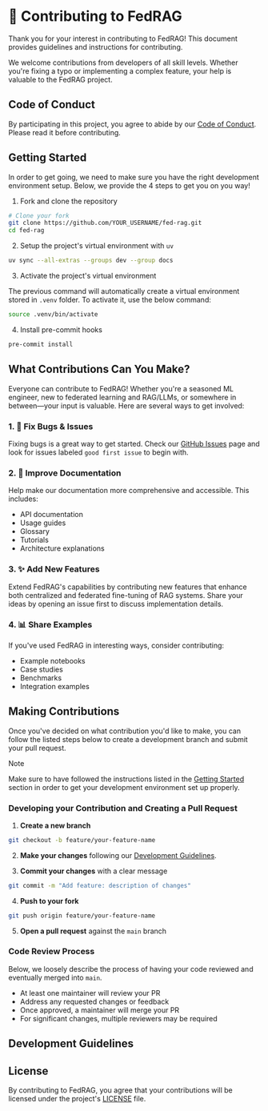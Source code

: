 <!-- markdownlint-disable-file MD041 MD029 -->

# 🌟 Contributing to FedRAG

Thank you for your interest in contributing to FedRAG! This document provides
guidelines and instructions for contributing.

We welcome contributions from developers of all skill levels. Whether you're
fixing a typo or implementing a complex feature, your help is valuable to the
FedRAG project.

## Code of Conduct

By participating in this project, you agree to abide by our [Code of Conduct](./CODE_OF_CONDUCT.md).
Please read it before contributing.

## Getting Started

In order to get going, we need to make sure you have the right development
environment setup. Below, we provide the 4 steps to get you on you way!

1. Fork and clone the repository

```sh
# Clone your fork
git clone https://github.com/YOUR_USERNAME/fed-rag.git
cd fed-rag
```

2. Setup the project's virtual environment with `uv`

```sh
uv sync --all-extras --groups dev --group docs
```

3. Activate the project's virtual environment

The previous command will automatically create a virtual environment stored in
`.venv` folder. To activate it, use the below command:

```sh
source .venv/bin/activate
```

4. Install pre-commit hooks

```sh
pre-commit install
```

## What Contributions Can You Make?

Everyone can contribute to FedRAG! Whether you're a seasoned ML engineer, new to
federated learning and RAG/LLMs, or somewhere in between—your input is valuable.
Here are several ways to get involved:

### 1. 🐛 Fix Bugs & Issues

Fixing bugs is a great way to get started. Check our
[GitHub Issues](https://github.com/VectorInstitute/fed-rag/issues) page and look
for issues labeled `good first issue` to begin with.

### 2. 📝 Improve Documentation

Help make our documentation more comprehensive and accessible. This includes:

- API documentation
- Usage guides
- Glossary
- Tutorials
- Architecture explanations

### 3. ✨ Add New Features

Extend FedRAG's capabilities by contributing new features that enhance both centralized
and federated fine-tuning of RAG systems. Share your ideas by opening an issue
first to discuss implementation details.

### 4. 📊 Share Examples

If you've used FedRAG in interesting ways, consider contributing:

- Example notebooks
- Case studies
- Benchmarks
- Integration examples

## Making Contributions

Once you've decided on what contribution you'd like to make, you can follow the
listed steps below to create a development branch and submit your pull request.

> [!NOTE]
> Make sure to have followed the instructions listed in the [Getting Started](#getting-started)
> section in order to get your development environment set up properly.

### Developing your Contribution and Creating a Pull Request

1. __Create a new branch__

```sh
git checkout -b feature/your-feature-name
```

2. __Make your changes__ following our [Development Guidelines](#development-guidelines).

3. __Commit your changes__ with a clear message

```sh
git commit -m "Add feature: description of changes"
```

4. __Push to your fork__

```sh
git push origin feature/your-feature-name
```

5. __Open a pull request__ against the `main` branch

### Code Review Process

Below, we loosely describe the process of having your code reviewed and eventually
merged into `main`.

- At least one maintainer will review your PR
- Address any requested changes or feedback
- Once approved, a maintainer will merge your PR
- For significant changes, multiple reviewers may be required

## Development Guidelines

## License

By contributing to FedRAG, you agree that your contributions will be licensed
under the project's [LICENSE](./LICENSE) file.
